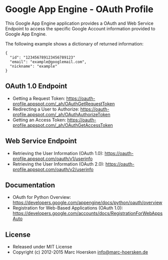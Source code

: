 Google App Engine - OAuth Profile
=================================

This Google App Engine application provides a OAuth and Web Service Endpoint to
access the specific Google Account information provided to Google App Engine.

The following example shows a dictionary of returned information:

    {
      "id": "123456789123456789123"
      "email": "example@googlemail.com",
      "nickname": "example"
    }

OAuth 1.0 Endpoint
------------------
- Getting a Request Token:
  https://oauth-profile.appspot.com/_ah/OAuthGetRequestToken
- Redirecting a User to Authorize:
  https://oauth-profile.appspot.com/_ah/OAuthAuthorizeToken
- Getting an Access Token:
  https://oauth-profile.appspot.com/_ah/OAuthGetAccessToken

Web Service Endpoint
--------------------
- Retrieving the User Information (OAuth 1.0):
  https://oauth-profile.appspot.com/oauth/v1/userinfo
- Retrieving the User Information (OAuth 2.0):
  https://oauth-profile.appspot.com/oauth/v2/userinfo

Documentation
-------------
- OAuth for Python Overview:
  https://developers.google.com/appengine/docs/python/oauth/overview
- Registration for Web-Based Applications (OAuth 1.0):
  https://developers.google.com/accounts/docs/RegistrationForWebAppsAuto

License
-------
* Released under MIT License
* Copyright (c) 2012-2015 Marc Hoersken <info@marc-hoersken.de>
